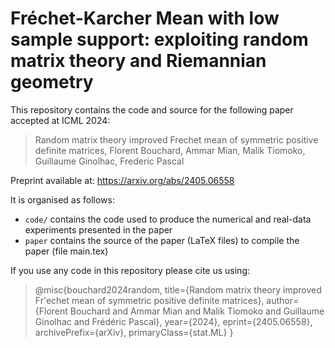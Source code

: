 # Fréchet-Karcher Mean with low sample support: exploiting random matrix theory and Riemannian geometry

This repository contains the code and source for the following paper accepted at ICML 2024:
> Random matrix theory improved Frechet mean of symmetric positive definite matrices, Florent Bouchard, Ammar Mian, Malik Tiomoko, Guillaume Ginolhac, Frederic Pascal

Preprint available at: https://arxiv.org/abs/2405.06558

It is organised as follows:
* `code/` contains the code used to produce the numerical and real-data experiments presented in the paper
* `paper` contains the source of the paper (LaTeX files) to compile the paper (file main.tex)

If you use any code in this repository please cite us using:
> @misc{bouchard2024random,
      title={Random matrix theory improved Fr\'echet mean of symmetric positive definite matrices}, 
      author={Florent Bouchard and Ammar Mian and Malik Tiomoko and Guillaume Ginolhac and Frédéric Pascal},
      year={2024},
      eprint={2405.06558},
      archivePrefix={arXiv},
      primaryClass={stat.ML}
  }
